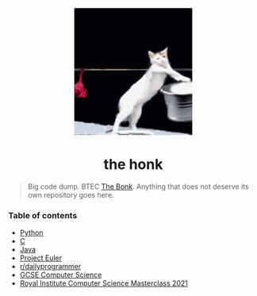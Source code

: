 <div align="center">
    <img height="256" src="assets/readme.gif" alt="">
    <h1>the honk</h1>
</div>

> Big code dump. BTEC [The Bonk](https://github.com/GD-NTB/the-bonk). Anything that does not deserve its own repository goes here.

### Table of contents

-   [Python](languages/python)
-   [C](languages/c)
-   [Java](languages/java)
-   [Project Euler](challenges/euler)
-   [r/dailyprogrammer](challenges/daily-programmer)
-   [GCSE Computer Science](school/gcse)
-   [Royal Institute Computer Science Masterclass 2021](school/royal%20institute)
